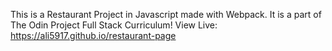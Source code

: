 This is a Restaurant Project in Javascript made with Webpack. It is a part of The Odin Project Full Stack Curriculum!
View Live: https://ali5917.github.io/restaurant-page
